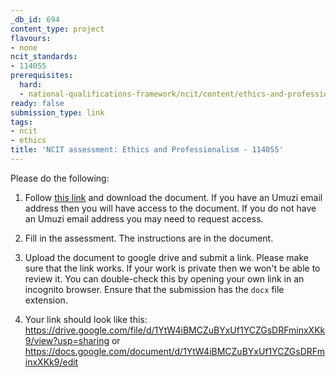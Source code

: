 ```yaml
---
_db_id: 694
content_type: project
flavours:
- none
ncit_standards:
- 114055
prerequisites:
  hard:
  - national-qualifications-framework/ncit/content/ethics-and-professionalism
ready: false
submission_type: link
tags:
- ncit
- ethics
title: 'NCIT assessment: Ethics and Professionalism - 114055'
---
```


Please do the following:

1. Follow [this link](https://drive.google.com/file/d/136T5jI0C2h3w8TVXJpTk1Ff0x2HevM8n/view?usp=sharing) and download the document. If you have an Umuzi email address then you will have access to the document. If you do not have an Umuzi email address you may need to request access.

2. Fill in the assessment. The instructions are in the document. 
   
3. Upload the document to google drive and submit a link. Please make sure that the link works. If your work is private then we won't be able to review it. You can double-check this by opening your own link in an incognito browser.  Ensure that the submission has the `docx` file extension.

4. Your link should look like this:
https://drive.google.com/file/d/1YtW4iBMCZuBYxUf1YCZGsDRFminxXKk9/view?usp=sharing or https://docs.google.com/document/d/1YtW4iBMCZuBYxUf1YCZGsDRFminxXKk9/edit